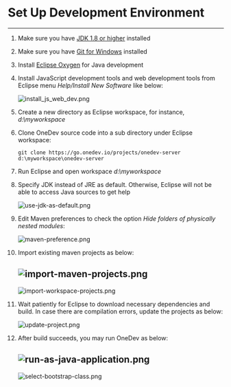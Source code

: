 # Set Up Development Environment
---------------

1. Make sure you have [JDK 1.8 or higher](http://www.oracle.com/technetwork/java/javase/downloads/index.html) installed
1. Make sure you have [Git for Windows](https://git-scm.com/download/win) installed
1. Install [Eclipse Oxygen](http://www.eclipse.org/) for Java development
1. Install JavaScript development tools and web development tools from Eclipse menu _Help/Install New Software_ like below:

    ![install_js_web_dev.png](images/install_js_web_dev.png)
    
1. Create a new directory as Eclipse workspace, for instance, _d:\myworkspace_
1. Clone OneDev source code into a sub directory under Eclipse workspace:

    ```
    git clone https://go.onedev.io/projects/onedev-server d:\myworkspace\onedev-server
    ```
1. Run Eclipse and open workspace _d:\myworkspace_
2. Specify JDK instead of JRE as default. Otherwise, Eclipse will not be able to access Java sources to get help

    ![use-jdk-as-default.png](images/use-jdk-as-default.png)
    
2. Edit Maven preferences to check the option _Hide folders of physically nested modules_:

    ![maven-preference.png](images/maven-preference.png)
    
1. Import existing maven projects as below:

    ![import-maven-projects.png](images/import-maven-projects.png)
    -------------
    ![import-workspace-projects.png](images/import-workspace-projects.png)
    
1. Wait patiently for Eclipse to download necessary dependencies and build. In case there are compilation errors, update the projects as below:

    ![update-project.png](images/update-project.png)
    
1. After build succeeds, you may run OneDev as below:

    ![run-as-java-application.png](images/run-as-java-application.png)
    ----------
    ![select-bootstrap-class.png](images/select-bootstrap-class.png)